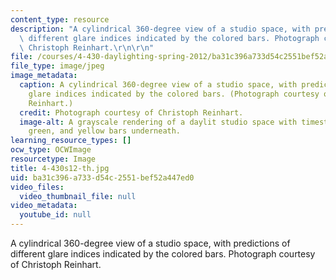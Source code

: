 ```yaml
---
content_type: resource
description: "A cylindrical 360-degree view of a studio space, with predictions of\
  \ different glare indices indicated by the colored bars. Photograph courtesy of\
  \ Christoph Reinhart.\r\n\r\n"
file: /courses/4-430-daylighting-spring-2012/ba31c396a733d54c2551bef52a447ed0_4-430s12-th.jpg
file_type: image/jpeg
image_metadata:
  caption: A cylindrical 360-degree view of a studio space, with predictions of different
    glare indices indicated by the colored bars. (Photograph courtesy of Christoph
    Reinhart.)
  credit: Photograph courtesy of Christoph Reinhart.
  image-alt: A grayscale rendering of a daylit studio space with timestamp and red,
    green, and yellow bars underneath.
learning_resource_types: []
ocw_type: OCWImage
resourcetype: Image
title: 4-430s12-th.jpg
uid: ba31c396-a733-d54c-2551-bef52a447ed0
video_files:
  video_thumbnail_file: null
video_metadata:
  youtube_id: null
---
```

A cylindrical 360-degree view of a studio space, with predictions of different glare indices indicated by the colored bars. Photograph courtesy of Christoph Reinhart.




